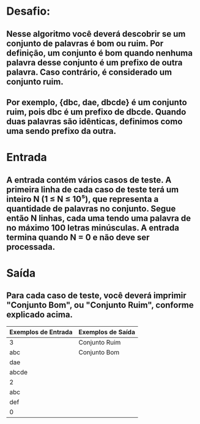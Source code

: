 # Desafio:
## Nesse algoritmo você deverá descobrir se um conjunto de palavras é bom ou ruim. Por definição, um conjunto é bom quando nenhuma palavra desse conjunto é um prefixo de outra palavra. Caso contrário, é considerado um conjunto ruim.
## Por exemplo, {dbc, dae, dbcde} é um conjunto ruim, pois dbc é um prefixo de dbcde. Quando duas palavras são idênticas, definimos como uma sendo prefixo da outra.

# Entrada
## A entrada contém vários casos de teste. A primeira linha de cada caso de teste terá um inteiro N (1 ≤ N ≤ 10⁵), que representa a quantidade de palavras no conjunto. Segue então N linhas, cada uma tendo uma palavra de no máximo 100 letras minúsculas. A entrada termina quando N = 0 e não deve ser processada.

# Saída
## Para cada caso de teste, você deverá imprimir "Conjunto Bom", ou "Conjunto Ruim", conforme explicado acima.

|Exemplos de Entrada    | Exemplos de Saída         |
|-----------------------|-------------------------- |
|3                      | Conjunto Ruim             |
|abc                    | Conjunto Bom              |
|dae                    |                           |
|abcde                  |                           |
|2                      |                           |  
|abc                    |                           |
|def                    |                           | 
|0                      |                           | 
